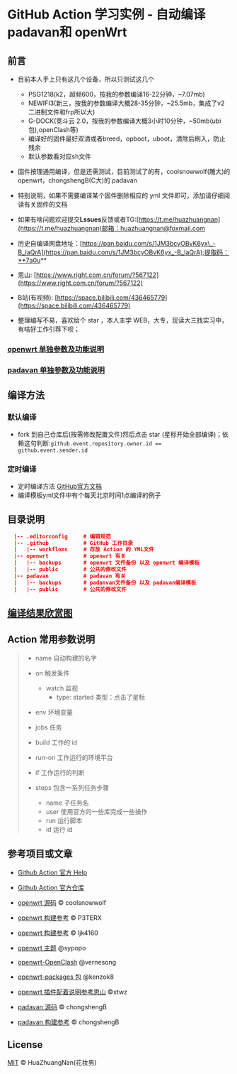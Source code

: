 # GitHub Action 学习实例 - 自动编译 padavan和 openWrt

## 前言

- 目前本人手上只有这几个设备，所以只测试这几个
  - PSG1218(k2，超频600，按我的参数编译16-22分钟，~7.07mb)
  - NEWIFI3(新三，按我的参数编译大概28-35分钟，~25.5mb，集成了v2二进制文件和frp所以大)
  - G-DOCK(竞斗云 2.0，按我的参数编译大概3小时10分钟，~50mb(ubi包),openClash等)
  - 编译好的固件最好双清或者breed，opboot，uboot，清除后刷入，防止残余
  - 默认参数看对应sh文件

- 固件按理通用编译，但是还需测试，目前测试了的有，coolsnowwolf(雕大)的 openwrt，chongshengB(C大)的 padavan

- 特别说明，如果不需要编译某个固件删除相应的 yml 文件即可，添加请仔细阅读有关固件的文档

- 如果有啥问题欢迎提交**Lssues**反馈或者TG:[https://t.me/huazhuangnan](https://t.me/huazhuangnan)邮箱：huazhuangnan@foxmail.com

- 历史自编译网盘地址：[https://pan.baidu.com/s/1JM3bcyOBvK6yx\_-B_IaQrA](https://pan.baidu.com/s/1JM3bcyOBvK6yx_-B_IaQrA);提取码：**7a0u**

- 恩山: [https://www.right.com.cn/forum/?567122](https://www.right.com.cn/forum/?567122)

- B站(有视频): [https://space.bilibili.com/436465779](https://space.bilibili.com/436465779)

- 整理编写不易，喜欢给个 star ，本人主学 WEB，大专，现读大三找实习中，有啥好工作引荐下呗；

### [openwrt 单独参数及功能说明](/openwrt/readme.md)

### [padavan 单独参数及功能说明](/padavan/readme.md)

## 编译方法

### 默认编译

- fork 到自己仓库后(按需修改配置文件)然后点击 star (星标开始全部编译)；依赖这句判断:`github.event.repository.owner.id == github.event.sender.id`

### 定时编译

- 定时编译方法 [GitHub官方文档](https://help.github.com/en/actions/reference/events-that-trigger-workflows#scheduled-events-schedule)
- 编译模板yml文件中有个每天北京时间1点编译的例子

## 目录说明

```json
  |-- .editorconfig     # 编辑规范
  |-- .github           # GitHub 工作目录
  |   |-- workfloms     # 存放 Action 的 YML文件
  |-- openwrt           # openwrt 有关
  |   |-- backups       # openwrt 文件备份 以及 openwrt 编译模板
  |   |-- public        # 公共的修改文件
  |-- padavan           # padavan 有关
  |   |-- backups       # padanvan文件备份 以及 padavan编译模板
  |   |-- public        # 公共的修改文件
```

## [编译结果欣赏图](./screenshots/readme.md)

## Action 常用参数说明

> - name 自动构建的名字
> - on 触发条件
>   - watch 监视
>     - type: started 类型：点击了星标
>
> - env 环境变量
> - jobs 任务
> - build 工作的 id
> - run-on 工作运行的环境平台
> - if 工作运行的判断
> - steps 包含一系列任务步骤
>   - name 子任务名
>   - user 使用官方的一些库完成一些操作
>   - run 运行脚本
>   - id 运行 id

## 参考项目或文章

- [Github Action 官方 Help](https://help.github.com/cn/actions/)

- [Github Action 官方仓库](https://github.com/actions)

- [openwrt 源码](https://github.com/coolsnowwolf/lede) © coolsnowwolf

- [openwrt 构建参考](https://github.com/P3TERX/Actions-OpenWrt) © P3TERX

- [openwrt 构建参考](https://github.com/ljk4160/GDOCK) © ljk4160

- [openwrt 主题](https://github.com/sypopo/luci-theme-argon-mc) @sypopo

- [openwrt-OpenClash](https://github.com/vernesong/OpenClash) @vernesong

- [openwrt-packages 包](https://github.com/kenzok8/openwrt-packages) @kenzok8

- [openwrt 插件配着说明参考恩山](https://www.right.com.cn/forum/thread-344825-1-1.html) ©xtwz

- [padavan 源码](https://github.com/chongshengB/rt-n56u) © chongshengB

- [padavan 构建参考](https://github.com/chongshengB/Padavan-build) © chongshengB

## License

[MIT](./LICENSE) © HuaZhuangNan(花妆男)
